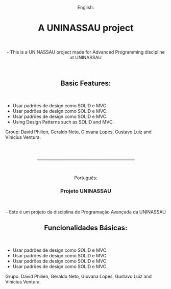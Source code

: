 <p align="center"> English: <p/>
<h1 align="center">A UNINASSAU project</h1> <br/> 

<p align="center">- This is a UNINASSAU project made for Advanced Programming discipline at UNINASSAU</p><br/>

<h2 align= "center"> Basic Features: </h2> <br/>

- Usar padrões de design como SOLID e MVC.
- Usar padrões de design como SOLID e MVC.
- Usar padrões de design como SOLID e MVC.
- Using Design Patterns such as SOLID and MVC.


Group: David Philien, Geraldo Neto, Giovana Lopes, Gustavo Luiz and Vinícius Ventura.  <br/>  <br/>  <br/> 

 <p align ="center">________________________________________________</p><br/>

<p align="center"> Português: <p/>
<h3 align="center">Projeto UNINASSAU</h3> <br/> 

<p align="center">- Este é um projeto da disciplina de Programação Avançada da UNINASSAU</p>
<h2 align= "center"> Funcionalidades Básicas: </h2> <br/>

- Usar padrões de design como SOLID e MVC.
- Usar padrões de design como SOLID e MVC.
- Usar padrões de design como SOLID e MVC.
- Usar padrões de design como SOLID e MVC.

Grupo: David Philien, Geraldo Neto, Giovana Lopes, Gustavo Luiz and Vinícius Ventura.
